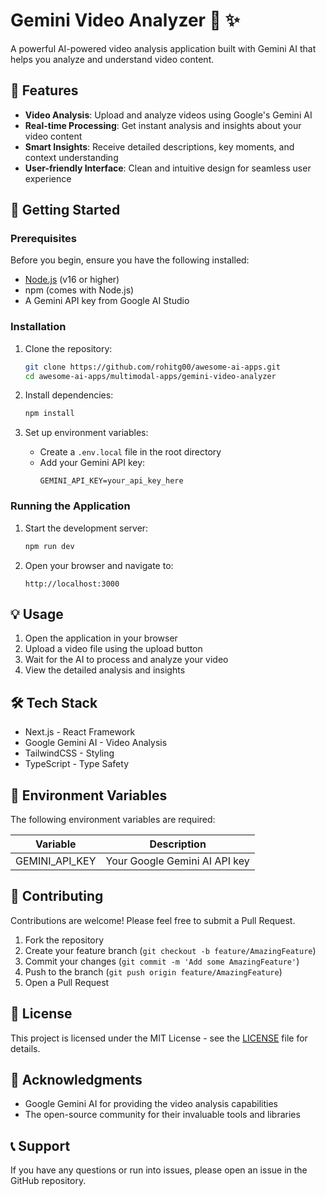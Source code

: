 # Gemini Video Analyzer 🎥 ✨

A powerful AI-powered video analysis application built with Gemini AI that helps you analyze and understand video content.

## 🌟 Features

- **Video Analysis**: Upload and analyze videos using Google's Gemini AI
- **Real-time Processing**: Get instant analysis and insights about your video content
- **Smart Insights**: Receive detailed descriptions, key moments, and context understanding
- **User-friendly Interface**: Clean and intuitive design for seamless user experience

## 🚀 Getting Started

### Prerequisites

Before you begin, ensure you have the following installed:
- [Node.js](https://nodejs.org/) (v16 or higher)
- npm (comes with Node.js)
- A Gemini API key from Google AI Studio

### Installation

1. Clone the repository:
   ```bash
   git clone https://github.com/rohitg00/awesome-ai-apps.git
   cd awesome-ai-apps/multimodal-apps/gemini-video-analyzer
   ```

2. Install dependencies:
   ```bash
   npm install
   ```

3. Set up environment variables:
   - Create a `.env.local` file in the root directory
   - Add your Gemini API key:
     ```env
     GEMINI_API_KEY=your_api_key_here
     ```

### Running the Application

1. Start the development server:
   ```bash
   npm run dev
   ```

2. Open your browser and navigate to:
   ```
   http://localhost:3000
   ```

## 💡 Usage

1. Open the application in your browser
2. Upload a video file using the upload button
3. Wait for the AI to process and analyze your video
4. View the detailed analysis and insights

## 🛠️ Tech Stack

- Next.js - React Framework
- Google Gemini AI - Video Analysis
- TailwindCSS - Styling
- TypeScript - Type Safety

## 📝 Environment Variables

The following environment variables are required:

| Variable | Description |
|----------|-------------|
| GEMINI_API_KEY | Your Google Gemini AI API key |

## 🤝 Contributing

Contributions are welcome! Please feel free to submit a Pull Request.

1. Fork the repository
2. Create your feature branch (`git checkout -b feature/AmazingFeature`)
3. Commit your changes (`git commit -m 'Add some AmazingFeature'`)
4. Push to the branch (`git push origin feature/AmazingFeature`)
5. Open a Pull Request

## 📄 License

This project is licensed under the MIT License - see the [LICENSE](LICENSE) file for details.

## 🙏 Acknowledgments

- Google Gemini AI for providing the video analysis capabilities
- The open-source community for their invaluable tools and libraries

## 📞 Support

If you have any questions or run into issues, please open an issue in the GitHub repository.
